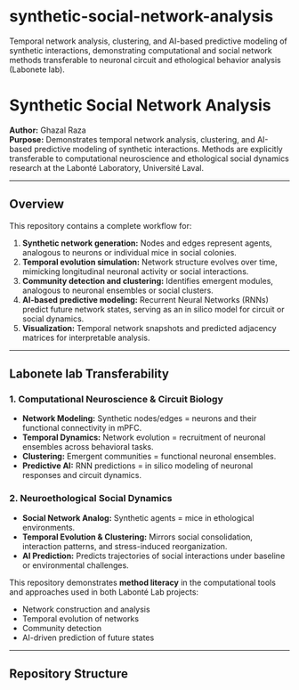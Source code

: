 # synthetic-social-network-analysis
Temporal network analysis, clustering, and AI-based predictive modeling of synthetic interactions, demonstrating computational and social network methods transferable to neuronal circuit and ethological behavior analysis (Labonete lab).
# Synthetic Social Network Analysis

**Author:** Ghazal Raza  
**Purpose:** Demonstrates temporal network analysis, clustering, and AI-based predictive modeling of synthetic interactions. Methods are explicitly transferable to computational neuroscience and ethological social dynamics research at the Labonté Laboratory, Université Laval.

---

## Overview

This repository contains a complete workflow for:

1. **Synthetic network generation:** Nodes and edges represent agents, analogous to neurons or individual mice in social colonies.
2. **Temporal evolution simulation:** Network structure evolves over time, mimicking longitudinal neuronal activity or social interactions.
3. **Community detection and clustering:** Identifies emergent modules, analogous to neuronal ensembles or social clusters.
4. **AI-based predictive modeling:** Recurrent Neural Networks (RNNs) predict future network states, serving as an in silico model for circuit or social dynamics.
5. **Visualization:** Temporal network snapshots and predicted adjacency matrices for interpretable analysis.

---

## Labonete lab Transferability

### 1. Computational Neuroscience & Circuit Biology
- **Network Modeling:** Synthetic nodes/edges = neurons and their functional connectivity in mPFC.
- **Temporal Dynamics:** Network evolution = recruitment of neuronal ensembles across behavioral tasks.
- **Clustering:** Emergent communities = functional neuronal ensembles.
- **Predictive AI:** RNN predictions = in silico modeling of neuronal responses and circuit dynamics.

### 2. Neuroethological Social Dynamics
- **Social Network Analog:** Synthetic agents = mice in ethological environments.
- **Temporal Evolution & Clustering:** Mirrors social consolidation, interaction patterns, and stress-induced reorganization.
- **AI Prediction:** Predicts trajectories of social interactions under baseline or environmental challenges.

This repository demonstrates **method literacy** in the computational tools and approaches used in both Labonté Lab projects:  
- Network construction and analysis  
- Temporal evolution of networks  
- Community detection  
- AI-driven prediction of future states  

---

## Repository Structure

